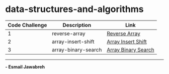# data-structures-and-algorithms

| Code Challenge | Description         |  Link                                          |
| -------------- | ------------        | ----------------                               |
|       1        | reverse-array       | [Reverse Array](./CC/reverseArray/)            |
|       2        | array-insert-shift  | [Array Insert Shift](./CC/arrayInsertShift/)   |
|       3        | array-binary-search | [Array Binary Search](./CC/arrayBinarySearch/) | 


---

**- Esmail Jawabreh**